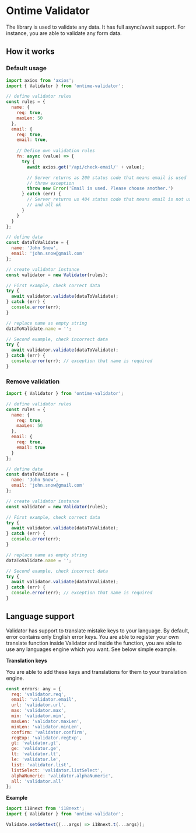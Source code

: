 <h1>Ontime Validator</h1>

The library is used to validate any data. It has full async/await support. For instance, you are able to validate any form data.

<h2>How it works</h2>

<h3>Default usage</h3>

```javascript
import axios from 'axios';
import { Validator } from 'ontime-validator';

// define validator rules
const rules = {
  name: {
    req: true,
    maxLen: 50
  },
  email: {
    req: true,
    email: true,
    
    // Define own validation rules
    fn: async (value) => {
      try {
        await axios.get('/api/check-email/' + value);

        // Server returns as 200 status code that means email is used
        // throw exception
        throw new Error('Email is used. Please choose another.')
      } catch (err) {
        // Server returns us 404 status code that means email is not used
        // and all ok
      }
    }
  }
};

// define data
const dataToValidate = {
  name: 'John Snow',
  email: 'john.snow@gmail.com'
};

// create validator instance
const validator = new Validator(rules);

// First example, check correct data 
try {
  await validator.validate(dataToValidate);
} catch (err) {
  console.error(err);
}

// replace name as empty string
dataToValidate.name = '';

// Second example, check incorrect data 
try {
  await validator.validate(dataToValidate);
} catch (err) {
  console.error(err); // exception that name is required
}
```

<h3>Remove validation</h3>

```javascript
import { Validator } from 'ontime-validator';

// define validator rules
const rules = {
  name: {
    req: true,
    maxLen: 50
  },
  email: {
    req: true,
    email: true
  }
};

// define data
const dataToValidate = {
  name: 'John Snow',
  email: 'john.snow@gmail.com'
};

// create validator instance
const validator = new Validator(rules);

// First example, check correct data 
try {
  await validator.validate(dataToValidate);
} catch (err) {
  console.error(err);
}

// replace name as empty string
dataToValidate.name = '';

// Second example, check incorrect data 
try {
  await validator.validate(dataToValidate);
} catch (err) {
  console.error(err); // exception that name is required
}
```

<h2>Language support</h2>

Validator has support to translate mistake keys to your language. By default, error contains only English error keys. You are able to register your own translate function inside Validator and inside the function, you are able to use any languages engine which you want. See below simple example.

<strong>Translation keys</strong>

You are able to add these keys and translations for them to your translation engine.

```javascript
const errors: any = {
  req: 'validator.req',
  email: 'validator.email',
  url: 'validator.url',
  max: 'validator.max',
  min: 'validator.min',
  maxLen: 'validator.maxLen',
  minLen: 'validator.minLen',
  confirm: 'validator.confirm',
  regExp: 'validator.regExp',
  gt: 'validator.gt',
  ge: 'validator.ge',
  lt: 'validator.lt',
  le: 'validator.le',
  list: 'validator.list',
  listSelect: 'validator.listSelect',
  alphaNumeric: 'validator.alphaNumeric',
  all: 'validator.all'
};
```

<strong>Example</strong>

```javascript
import i18next from 'i18next';
import { Validator } from 'ontime-validator';

Validate.setGettext((...args) => i18next.t(...args));
```